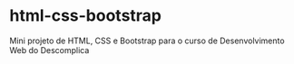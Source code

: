 # html-css-bootstrap
 Mini projeto de HTML, CSS e Bootstrap para o curso de Desenvolvimento Web do Descomplica
